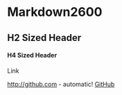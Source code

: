 # Markdown2600

## H2 Sized Header

#### H4 Sized Header

Link

http://github.com - automatic!
[GitHub](http://github.com)
